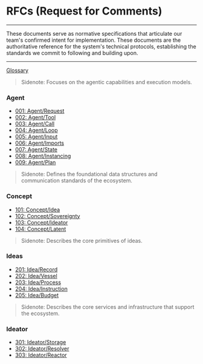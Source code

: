 # RFCs (Request for Comments)

---

These documents serve as normative specifications that articulate our team's confirmed intent for implementation. These documents are the authoritative reference for the system's technical protocols, establishing the standards we commit to following and building upon.

---

[Glossary](./000_glossary.md)

> Sidenote: Focuses on the agentic capabilities and execution models.

### Agent

- [001: Agent/Request](./001_agent_request.md)
- [002: Agent/Tool](./002_agent_tool.md)
- [003: Agent/Call](./003_agent_call.md)
- [004: Agent/Loop](./004_agent_loop.md)
- [005: Agent/Input](./005_agent_input.md)
- [006: Agent/Imports](./006_agent_imports.md)
- [007: Agent/State](./007_agent_state.md)
- [008: Agent/Instancing](./008_agent_instancing.md)
- [009: Agent/Plan](./009_agent_plan.md)

> Sidenote: Defines the foundational data structures and communication standards of the ecosystem.

### Concept

- [101: Concept/Idea](./101_concept_idea.md)
- [102: Concept/Sovereignty](./102_concept_sovereignty.md)
- [103: Concept/Ideator](./103_concept_ideator.md)
- [104: Concept/Latent](./104_concept_latent.md)

> Sidenote: Describes the core primitives of ideas.

### Ideas

- [201: Idea/Record](./201_idea_record.md)
- [202: Idea/Vessel](./202_idea_vessel.md)
- [203: Idea/Process](./203_idea_process.md)
- [204: Idea/Instruction](./204_idea_instruction.md)
- [205: Idea/Budget](./205_idea_budget.md)

> Sidenote: Describes the core services and infrastructure that support the ecosystem.

### Ideator

- [301: Ideator/Storage](./301_ideator_storage.md)
- [302: Ideator/Resolver](./302_ideator_resolver.md)
- [303: Ideator/Reactor](./303_ideator_reactor.md)
